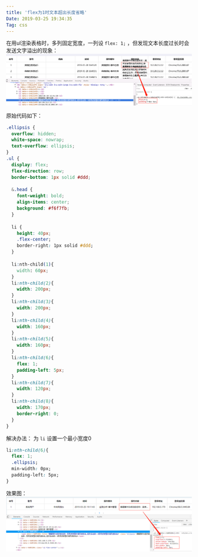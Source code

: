 ```yaml
---
title: 'flex为1时文本超出长度省略'
Date: 2019-03-25 19:34:35
Tag: css
---
```

在用ul渲染表格时，多列固定宽度，一列设 `flex: 1;` ，但发现文本长度过长时会发送文字溢出的现象：  
![overhide](img/overhide.png)

原始代码如下：
```css
.ellipsis {
  overflow: hidden;
  white-space: nowrap;
  text-overflow: ellipsis;
}
.ul {
  display: flex;
  flex-direction: row;
  border-bottom: 1px solid #ddd;

  &.head {
    font-weight: bold;
    align-items: center;
    background: #f6f7fb;
  }

  li {
    height: 40px;
    .flex-center;
    border-right: 1px solid #ddd;
  }

  li:nth-child(1){
    width: 60px;
  }
  li:nth-child(2){
    width: 200px;
  }
  li:nth-child(3){
    width: 200px;
  }
  li:nth-child(4){
    width: 160px;
  }
  li:nth-child(5){
    width: 160px;
  }
  li:nth-child(6){
    flex: 1;
    padding-left: 5px;
  }
  li:nth-child(7){
    width: 120px;
  }
  li:nth-child(8){
    width: 170px;
    border-right: 0;
  }
}
```

解决办法： 为 `li` 设置一个最小宽度0  
```css
li:nth-child(6){
  flex: 1;
  .ellipsis;
  min-width: 0px;
  padding-left: 5px;
}
```

效果图：  
![normal](img/normal.png)
